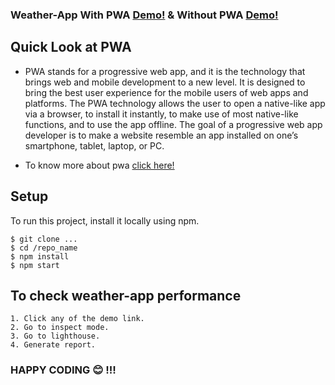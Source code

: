 ### Weather-App With PWA [Demo!](https://weatherr-pwa.netlify.app/) & Without PWA [Demo!](https://w-nopwa.netlify.app/)

## Quick Look at PWA

- PWA stands for a progressive web app, and it is the technology that brings web and mobile development to a new level. It is designed to bring the best user experience for the mobile users of web apps and platforms. The PWA technology allows the user to open a native-like app via a browser, to install it instantly, to make use of most native-like functions, and to use the app offline. The goal of a progressive web app developer is to make a website resemble an app installed on one’s smartphone, tablet, laptop, or PC.

- To know more about pwa [click here!](https://keenethics.com/blog/react-pwa-tutorial)

## Setup 
To run this project, install it locally using npm.

```
$ git clone ...
$ cd /repo_name
$ npm install
$ npm start
```

## To check weather-app performance

```
1. Click any of the demo link.
2. Go to inspect mode.
3. Go to lighthouse.
4. Generate report.
```

### HAPPY CODING 😊 !!!